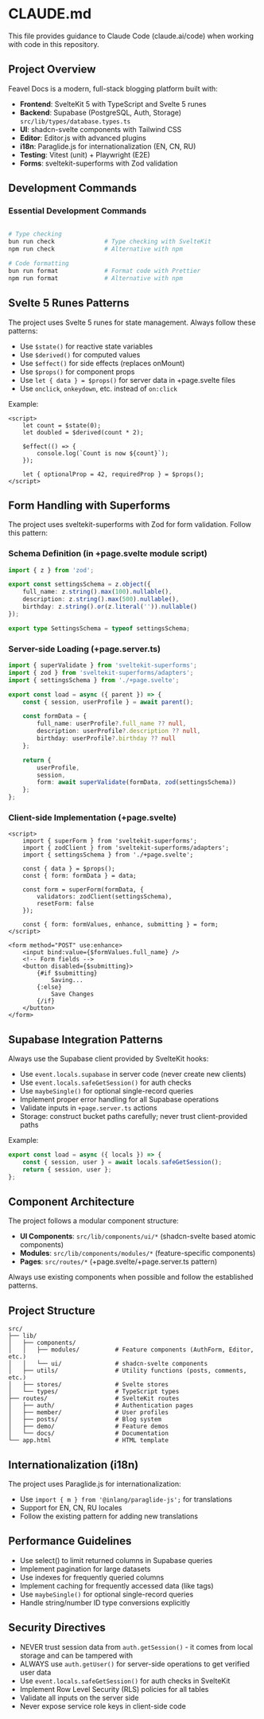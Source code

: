# CLAUDE.md

This file provides guidance to Claude Code (claude.ai/code) when working with code in this repository.

## Project Overview

Feavel Docs is a modern, full-stack blogging platform built with:

- **Frontend**: SvelteKit 5 with TypeScript and Svelte 5 runes
- **Backend**: Supabase (PostgreSQL, Auth, Storage) `src/lib/types/database.types.ts`
- **UI**: shadcn-svelte components with Tailwind CSS
- **Editor**: Editor.js with advanced plugins
- **i18n**: Paraglide.js for internationalization (EN, CN, RU)
- **Testing**: Vitest (unit) + Playwright (E2E)
- **Forms**: sveltekit-superforms with Zod validation

## Development Commands

### Essential Development Commands

```bash

# Type checking
bun run check              # Type checking with SvelteKit
npm run check              # Alternative with npm

# Code formatting
bun run format             # Format code with Prettier
npm run format             # Alternative with npm
```

## Svelte 5 Runes Patterns

The project uses Svelte 5 runes for state management. Always follow these patterns:

- Use `$state()` for reactive state variables
- Use `$derived()` for computed values
- Use `$effect()` for side effects (replaces onMount)
- Use `$props()` for component props
- Use `let { data } = $props()` for server data in +page.svelte files
- Use `onclick`, `onkeydown`, etc. instead of `on:click`

Example:

```svelte
<script>
	let count = $state(0);
	let doubled = $derived(count * 2);

	$effect(() => {
		console.log(`Count is now ${count}`);
	});

	let { optionalProp = 42, requiredProp } = $props();
</script>
```

## Form Handling with Superforms

The project uses sveltekit-superforms with Zod for form validation. Follow this pattern:

### Schema Definition (in +page.svelte module script)

```ts
import { z } from 'zod';

export const settingsSchema = z.object({
	full_name: z.string().max(100).nullable(),
	description: z.string().max(500).nullable(),
	birthday: z.string().or(z.literal('')).nullable()
});

export type SettingsSchema = typeof settingsSchema;
```

### Server-side Loading (+page.server.ts)

```ts
import { superValidate } from 'sveltekit-superforms';
import { zod } from 'sveltekit-superforms/adapters';
import { settingsSchema } from './+page.svelte';

export const load = async ({ parent }) => {
	const { session, userProfile } = await parent();

	const formData = {
		full_name: userProfile?.full_name ?? null,
		description: userProfile?.description ?? null,
		birthday: userProfile?.birthday ?? null
	};

	return {
		userProfile,
		session,
		form: await superValidate(formData, zod(settingsSchema))
	};
};
```

### Client-side Implementation (+page.svelte)

```svelte
<script>
	import { superForm } from 'sveltekit-superforms';
	import { zodClient } from 'sveltekit-superforms/adapters';
	import { settingsSchema } from './+page.svelte';

	const { data } = $props();
	const { form: formData } = data;

	const form = superForm(formData, {
		validators: zodClient(settingsSchema),
		resetForm: false
	});

	const { form: formValues, enhance, submitting } = form;
</script>

<form method="POST" use:enhance>
	<input bind:value={$formValues.full_name} />
	<!-- Form fields -->
	<button disabled={$submitting}>
		{#if $submitting}
			Saving...
		{:else}
			Save Changes
		{/if}
	</button>
</form>
```

## Supabase Integration Patterns

Always use the Supabase client provided by SvelteKit hooks:

- Use `event.locals.supabase` in server code (never create new clients)
- Use `event.locals.safeGetSession()` for auth checks
- Use `maybeSingle()` for optional single-record queries
- Implement proper error handling for all Supabase operations
- Validate inputs in `+page.server.ts` actions
- Storage: construct bucket paths carefully; never trust client-provided paths

Example:

```ts
export const load = async ({ locals }) => {
	const { session, user } = await locals.safeGetSession();
	return { session, user };
};
```

## Component Architecture

The project follows a modular component structure:

- **UI Components**: `src/lib/components/ui/*` (shadcn-svelte based atomic components)
- **Modules**: `src/lib/components/modules/*` (feature-specific components)
- **Pages**: `src/routes/*` (+page.svelte/+page.server.ts pattern)

Always use existing components when possible and follow the established patterns.

## Project Structure

```
src/
├── lib/
│   ├── components/
│   │   ├── modules/          # Feature components (AuthForm, Editor, etc.)
│   │   └── ui/               # shadcn-svelte components
│   ├── utils/                # Utility functions (posts, comments, etc.)
│   ├── stores/               # Svelte stores
│   └── types/                # TypeScript types
├── routes/                   # SvelteKit routes
│   ├── auth/                 # Authentication pages
│   ├── member/               # User profiles
│   ├── posts/                # Blog system
│   ├── demo/                 # Feature demos
│   └── docs/                 # Documentation
└── app.html                  # HTML template
```

## Internationalization (i18n)

The project uses Paraglide.js for internationalization:

- Use `import { m } from '@inlang/paraglide-js';` for translations
- Support for EN, CN, RU locales
- Follow the existing pattern for adding new translations

## Performance Guidelines

- Use select() to limit returned columns in Supabase queries
- Implement pagination for large datasets
- Use indexes for frequently queried columns
- Implement caching for frequently accessed data (like tags)
- Use `maybeSingle()` for optional single-record queries
- Handle string/number ID type conversions explicitly

## Security Directives

- NEVER trust session data from `auth.getSession()` - it comes from local storage and can be tampered with
- ALWAYS use `auth.getUser()` for server-side operations to get verified user data
- Use `event.locals.safeGetSession()` for auth checks in SvelteKit
- Implement Row Level Security (RLS) policies for all tables
- Validate all inputs on the server side
- Never expose service role keys in client-side code
